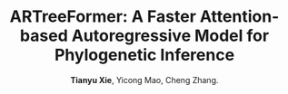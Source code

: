 ---
title: "ARTreeFormer: A Faster Attention-based Autoregressive Model for Phylogenetic Inference"
collection: publications
permalink: /publication/2025_ARTreeFormer
author: <strong>Tianyu Xie</strong>, Yicong Mao, Cheng Zhang.
conf: 'Preprint, arXiv:2507.18380'
year: 2025
paperurl: https://arxiv.org/abs/2507.18380
codeurl: https://github.com/tyuxie/ARTreeFormer
additional: true
---